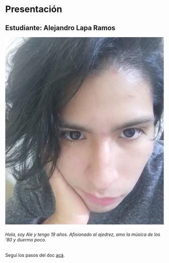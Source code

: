 # Presentación

## Estudiante: Alejandro Lapa Ramos
![mi foto](FotoCampus.jpg)

###### Hola, soy Ale y tengo 19 años. Afisionado al ajedrez, amo la música de los '80 y duermo poco.

Seguí los pasos del doc [acá](https://docs.google.com/document/d/e/2PACX-1vTNHQ5dzaVFhKPd4UxLOGhZa9Ix_bDgpyIftq4gqzz7674dHmHkcH2oH9TpQ_TsghZkiSPBoUm2ftzM/pub).


